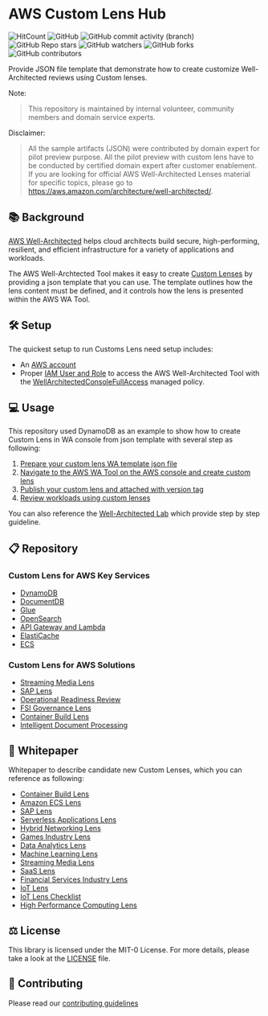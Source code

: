 # AWS Custom Lens Hub
![HitCount](https://hits.dwyl.com/aws-samples/custom-lens-wa-hub.svg?style=flat-square)
![GitHub](https://img.shields.io/github/license/aws-samples/custom-lens-wa-hub?style=flat-square)
![GitHub commit activity (branch)](https://img.shields.io/github/commit-activity/t/aws-samples/custom-lens-wa-hub?style=flat-square)
![GitHub Repo stars](https://img.shields.io/github/stars/aws-samples/custom-lens-wa-hub?style=flat-square)
![GitHub watchers](https://img.shields.io/github/watchers/aws-samples/custom-lens-wa-hub?style=flat-square)
![GitHub forks](https://img.shields.io/github/forks/aws-samples/custom-lens-wa-hub?style=flat-square)
![GitHub contributors](https://img.shields.io/github/contributors-anon/aws-samples/custom-lens-wa-hub?style=flat-square)

Provide JSON file template that demonstrate how to create customize Well-Architected reviews using Custom lenses.

Note:
> This repository is maintained by internal volunteer, community members and domain service experts.

Disclaimer:
> All the sample artifacts (JSON) were contributed by domain expert for pilot preview purpose. All the pilot preview with custom lens have to be conducted by certified domain expert after customer enablement. If you are looking for official AWS Well-Architected Lenses material for specific topics, please go to  https://aws.amazon.com/architecture/well-architected/.

## :books: Background
[AWS Well-Architected](https://aws.amazon.com/architecture/well-architected/) helps cloud architects build secure, high-performing, resilient, and efficient infrastructure for a variety of applications and workloads.

The AWS Well-Archtected Tool makes it easy to create [Custom Lenses](https://aws.amazon.com/blogs/mt/customize-well-architected-reviews-using-custom-lenses-and-the-aws-well-architected-tool/) by providing a json template that you can use. The template outlines how the lens content must be defined, and it controls how the lens is presented within the AWS WA Tool.

## :hammer_and_wrench: Setup
The quickest setup to run Customs Lens need setup includes:
- An [AWS account](https://portal.aws.amazon.com/gp/aws/developer/registration/index.html)
- Proper [IAM User and Role](https://docs.aws.amazon.com/IAM/latest/UserGuide/id.html) to access the AWS Well-Architected Tool with the [WellArchitectedConsoleFullAccess](https://docs.aws.amazon.com/wellarchitected/latest/userguide/iam-auth-access.html) managed policy.

## :computer: Usage
This repository used DynamoDB as an example to show how to create Custom Lens in WA console from json template with several step as following:
1. [Prepare your custom lens WA template json file](/DynamoDB/README.md#prepare-your-custom-lens-WA-template-json-file)
2. [Navigate to the AWS WA Tool on the AWS console and create custom lens](/DynamoDB/README.md#navigate-to-the-aws-wa-tool-on-the-aws-console-and-create-custom-lens)
3. [Publish your custom lens and attached with version tag](/DynamoDB/README.md#publish-your-custom-lens-and-attached-with-version-tag)
4. [Review workloads using custom lenses](/DynamoDB/README.md#review-workloads-using-custom-lenses)

You can also reference the [Well-Architected Lab](https://wellarchitectedlabs.com/well-architectedtool/100_labs/100_custom_lenses_on_watool/) which provide step by step guideline.

## :clipboard: Repository
### Custom Lens for AWS Key Services
* [DynamoDB](/DynamoDB/)
* [DocumentDB](/DocumentDB/)
* [Glue](/Glue/)
* [OpenSearch](/OpenSearch/)
* [API Gateway and Lambda](/ApiGwLambda/)
* [ElastiCache](/ElastiCache/)
* [ECS](/Amazon-ECS-Lens/)

### Custom Lens for AWS Solutions
* [Streaming Media Lens](/Streaming-Media-Lens/)
* [SAP Lens](https://github.com/aws-samples/aws-sap-lens-well-architected/)
* [Operational Readiness Review](/ORR-Lens/)
* [FSI Governance Lens](/FSI-Governance-Lens/)
* [Container Build Lens](/Container-Build-Lens/)
* [Intelligent Document Processing](/IDP-custom-lens/)

## :bookmark: Whitepaper
Whitepaper to describe candidate new Custom Lenses, which you can reference as following:
* [Container Build Lens](https://docs.aws.amazon.com/wellarchitected/latest/container-build-lens/container-build-lens.html)
* [Amazon ECS Lens](https://docs.aws.amazon.com/AmazonECS/latest/bestpracticesguide/intro.html)
* [SAP Lens](https://docs.aws.amazon.com/wellarchitected/latest/sap-lens/sap-lens.html)
* [Serverless Applications Lens](https://docs.aws.amazon.com/wellarchitected/latest/serverless-applications-lens/welcome.html)
* [Hybrid Networking Lens](https://docs.aws.amazon.com/wellarchitected/latest/hybrid-networking-lens/hybrid-networking-lens.html)
* [Games Industry Lens](https://docs.aws.amazon.com/wellarchitected/latest/games-industry-lens/games-industry-lens.html)
* [Data Analytics Lens](https://docs.aws.amazon.com/wellarchitected/latest/analytics-lens/analytics-lens.html)
* [Machine Learning Lens](https://docs.aws.amazon.com/wellarchitected/latest/machine-learning-lens/machine-learning-lens.html)
* [Streaming Media Lens](https://docs.aws.amazon.com/wellarchitected/latest/streaming-media-lens/streaming-media-lens.html)
* [SaaS Lens](https://docs.aws.amazon.com/wellarchitected/latest/saas-lens/saas-lens.html)
* [Financial Services Industry Lens](https://docs.aws.amazon.com/wellarchitected/latest/financial-services-industry-lens/welcome.html)
* [IoT Lens](https://docs.aws.amazon.com/wellarchitected/latest/iot-lens/abstract-and-introduction.html)
* [IoT Lens Checklist](https://docs.aws.amazon.com/wellarchitected/latest/iot-lens-checklist/overview.html)
* [High Performance Computing Lens](https://docs.aws.amazon.com/wellarchitected/latest/high-performance-computing-lens/welcome.html)

## :balance_scale: License

This library is licensed under the MIT-0 License. For more details, please take a look at the [LICENSE](LICENSE) file.

## :handshake: Contributing
Please read our [contributing guidelines](CONTRIBUTING.md)
